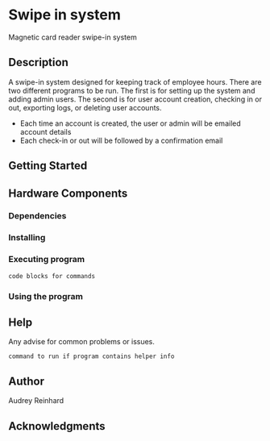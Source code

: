 # Swipe in system
Magnetic card reader swipe-in system

## Description
A swipe-in system designed for keeping track of employee hours. There are two different programs to be run. The first is for setting up the system and adding admin users. The second is for user account creation, checking in or out, exporting logs, or deleting user accounts. 

* Each time an account is created, the user or admin will be emailed account details
* Each check-in or out will be followed by a confirmation email

## Getting Started

## Hardware Components

### Dependencies

### Installing

### Executing program

```
code blocks for commands
```
### Using the program

## Help

Any advise for common problems or issues.
```
command to run if program contains helper info
```

## Author
 Audrey Reinhard



## Acknowledgments
